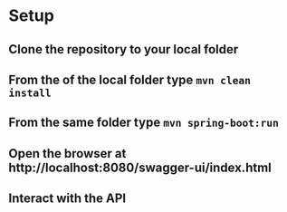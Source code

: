 ﻿# Setup
 
 ## Clone the repository to your local folder
 
 ## From the <root-folder> of the local folder type `mvn clean install`
  
 ## From the same folder type `mvn spring-boot:run`
  
 ## Open the browser at  http://localhost:8080/swagger-ui/index.html
  
 ## Interact with the API

